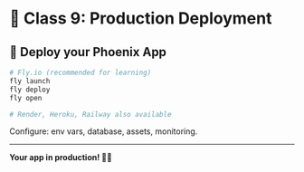# 🚀 Class 9: Production Deployment

## 🎯 Deploy your Phoenix App

```bash
# Fly.io (recommended for learning)
fly launch
fly deploy
fly open

# Render, Heroku, Railway also available
```

Configure: env vars, database, assets, monitoring.

---

**Your app in production! 🚀✨**


